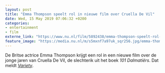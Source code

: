 ```yaml
---
layout: post
title: "Emma Thompson speelt rol in nieuwe film over Cruella De Vil"
date: Wed, 15 May 2019 07:06:32 +0200
categories: 
- entertainment 
- film 
externe_link: "https://www.nu.nl/film/5892438/emma-thompson-speelt-rol-in-nieuwe-film-over-cruella-de-vil.html"
feature_image: "https://media.nu.nl/m/s5mxnf7a97uk_sqr256.jpg/emma-thompson-speelt-rol-in-nieuwe-film-over-cruella-de-vil.jpg"
---
```


De Britse actrice Emma Thompson krijgt een rol in een nieuwe film over de jonge jaren van Cruella De Vil, de slechterik uit het boek <em>101 Dalmatiërs</em>. Dat meldt <a href="https://variety.com/2019/film/news/emma-thompson-cruella-emma-stone-disney-1203215057/" target="_blank"><em>Variety</em></a>.
